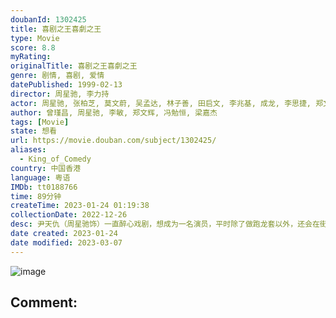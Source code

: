 ```yaml
---
doubanId: 1302425
title: 喜剧之王喜劇之王
type: Movie
score: 8.8
myRating: 
originalTitle: 喜剧之王喜劇之王
genre: 剧情, 喜剧, 爱情
datePublished: 1999-02-13
director: 周星驰, 李力持
actor: 周星驰, 张柏芝, 莫文蔚, 吴孟达, 林子善, 田启文, 李兆基, 成龙, 李思捷, 郑文辉, 明德丰, 戴龙, 侯焕玲, 郑祖, 胡立成, 袁富华, 徐志雄, 叶竞生, 冯勉恒, 陈宝骏, 戚务振
author: 曾瑾昌, 周星驰, 李敏, 郑文辉, 冯勉恒, 梁嘉杰
tags: [Movie]
state: 想看
url: https://movie.douban.com/subject/1302425/
aliases:
  - King_of_Comedy
country: 中国香港
language: 粤语
IMDb: tt0188766
time: 89分钟
createTime: 2023-01-24 01:19:38
collectionDate: 2022-12-26
desc: 尹天仇（周星驰饰）一直醉心戏剧，想成为一名演员，平时除了做跑龙套以外，还会在街坊福利会里开设演员训练班。此时舞小姐柳飘飘在妈妈桑的带领下来到这里要求学做戏，原来柳飘飘有一段非常不愉快的经历，在尹天仇...
date created: 2023-01-24
date modified: 2023-03-07
---
```


![image](p2579932167.jpg)

Comment:
---
